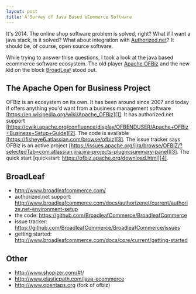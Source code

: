 ```yaml
---
layout: post
title: A Survey of Java Based eCommerce Software
---
```


It's 2014. The online shop software problem is solved, right? What if I want a java stack, is it solved? What about integration with [Authorized.net](https://www.authorize.net/)? It should be, of course, open source software.

While trying to answer thise questions, I took a look at the java based ecommerce software ecosystem. The old player [Apache OFBiz](https://ofbiz.apache.org/) and the new kid on the block [BroadLeaf](http://www.broadleafcommerce.com/) stood out.

The Apache Open for Business Project
-------------------------------------
OFBiz is an ecosystem on its own. It has been around since 2007 and today if offers anything you'd want from a business management software [https://en.wikipedia.org/wiki/Apache_OFBiz][1]. It has authorized.net support [https://cwiki.apache.org/confluence/display/OFBENDUSER/Apache+OFBiz+Business+Setup+Guide][2]. The code is available [https://fisheye6.atlassian.com/browse/ofbiz][3]. The issue tracker says OFBiz is an active project [https://issues.apache.org/jira/browse/OFBIZ/?selectedTab=com.atlassian.jira.jira-projects-plugin:summary-panel][3]. The quick start [quickstart: https://ofbiz.apache.org/download.html][4].

BroadLeaf
-----------
* http://www.broadleafcommerce.com/
* authorized.net support: http://www.broadleafcommerce.com/docs/authorizenet/current/authorize.net-environment-setup
* the code: https://github.com/BroadleafCommerce/BroadleafCommerce
* issue tracker: https://github.com/BroadleafCommerce/BroadleafCommerce/issues
* getting started: http://www.broadleafcommerce.com/docs/core/current/getting-started

Other
------------
* http://www.shopizer.com/#!/
* http://www.elasticpath.com/java-ecommerce
* http://www.opentaps.org (fork of ofbiz)

